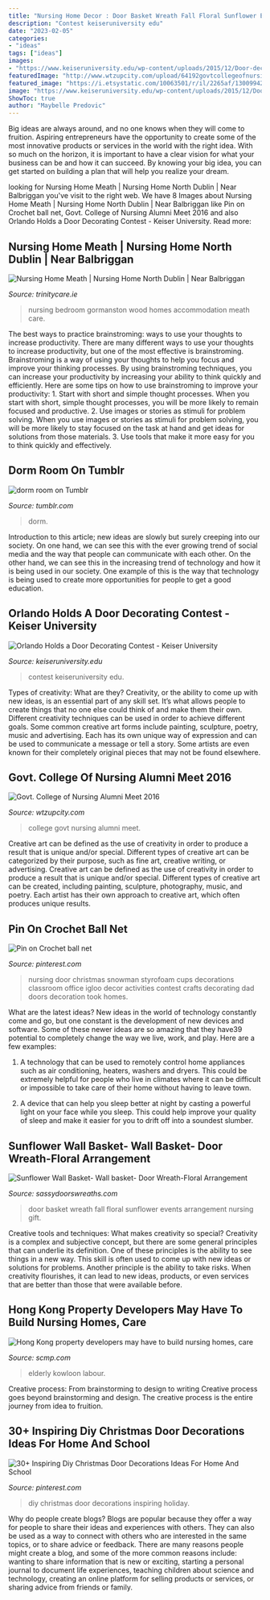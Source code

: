```yaml
---
title: "Nursing Home Decor : Door Basket Wreath Fall Floral Sunflower Events Arrangement Nursing Gift"
description: "Contest keiseruniversity edu"
date: "2023-02-05"
categories:
- "ideas"
tags: ["ideas"]
images:
- "https://www.keiseruniversity.edu/wp-content/uploads/2015/12/Door-decorating-contest-Dec.-2015-2-576x1024.jpg"
featuredImage: "http://www.wtzupcity.com/upload/64192govtcollegeofnursingcalicut.jpg"
featured_image: "https://i.etsystatic.com/10063501/r/il/2265af/1300994292/il_fullxfull.1300994292_q2r1.jpg"
image: "https://www.keiseruniversity.edu/wp-content/uploads/2015/12/Door-decorating-contest-Dec.-2015-2-576x1024.jpg"
ShowToc: true
author: "Maybelle Predovic"
---
```



Big ideas are always around, and no one knows when they will come to fruition. Aspiring entrepreneurs have the opportunity to create some of the most innovative products or services in the world with the right idea. With so much on the horizon, it is important to have a clear vision for what your business can be and how it can succeed. By knowing your big idea, you can get started on building a plan that will help you realize your dream.

	

		
looking for Nursing Home Meath | Nursing Home North Dublin | Near Balbriggan you've visit to the right web. We have 8 Images about Nursing Home Meath | Nursing Home North Dublin | Near Balbriggan like Pin on Crochet ball net, Govt. College of Nursing Alumni Meet 2016 and also Orlando Holds a Door Decorating Contest - Keiser University. Read more:
		
    
## Nursing Home Meath | Nursing Home North Dublin | Near Balbriggan

<img loading=lazy src="https://www.trinitycare.ie/ckeditor_uploads/images/g3-Room-3382.jpg" onerror="this.onerror=null;this.src='https://tse4.mm.bing.net/th?id=OIP.hixrRAs_QfDdQK_Rr8RJzgHaE8&amp;pid=15.1';" alt="Nursing Home Meath | Nursing Home North Dublin | Near Balbriggan">

_Source: trinitycare.ie_

>nursing bedroom gormanston wood homes accommodation meath care. 

	

The best ways to practice brainstroming: ways to use your thoughts to increase productivity.
There are many different ways to use your thoughts to increase productivity, but one of the most effective is brainstroming. Brainstroming is a way of using your thoughts to help you focus and improve your thinking processes. By using brainstroming techniques, you can increase your productivity by increasing your ability to think quickly and efficiently. Here are some tips on how to use brainstroming to improve your productivity: 1. Start with short and simple thought processes. When you start with short, simple thought processes, you will be more likely to remain focused and productive. 2. Use images or stories as stimuli for problem solving. When you use images or stories as stimuli for problem solving, you will be more likely to stay focused on the task at hand and get ideas for solutions from those materials. 3. Use tools that make it more easy for you to think quickly and effectively.

    
## Dorm Room On Tumblr

<img loading=lazy src="https://78.media.tumblr.com/3e074800ef47869d84b9e61f8ae0282d/tumblr_o782dmrWmn1s07pk9o1_500.jpg" onerror="this.onerror=null;this.src='https://tse2.mm.bing.net/th?id=OIP.th9t7Zxk2YYECUStXqDUfQHaJ4&amp;pid=15.1';" alt="dorm room on Tumblr">

_Source: tumblr.com_

>dorm. 

	

Introduction to this article; new ideas are slowly but surely creeping into our society. On one hand, we can see this with the ever growing trend of social media and the way that people can communicate with each other. On the other hand, we can see this in the increasing trend of technology and how it is being used in our society. One example of this is the way that technology is being used to create more opportunities for people to get a good education.

    
## Orlando Holds A Door Decorating Contest - Keiser University

<img loading=lazy src="https://www.keiseruniversity.edu/wp-content/uploads/2015/12/Door-decorating-contest-Dec.-2015-2-576x1024.jpg" onerror="this.onerror=null;this.src='https://tse2.mm.bing.net/th?id=OIP.DWkuhyzF0lxzU8My-SgPLgHaNK&amp;pid=15.1';" alt="Orlando Holds a Door Decorating Contest - Keiser University">

_Source: keiseruniversity.edu_

>contest keiseruniversity edu. 

	

Types of creativity: What are they?
Creativity, or the ability to come up with new ideas, is an essential part of any skill set. It’s what allows people to create things that no one else could think of and make them their own. Different creativity techniques can be used in order to achieve different goals.
Some common creative art forms include painting, sculpture, poetry, music and advertising. Each has its own unique way of expression and can be used to communicate a message or tell a story. Some artists are even known for their completely original pieces that may not be found elsewhere.

    
## Govt. College Of Nursing Alumni Meet 2016

<img loading=lazy src="http://www.wtzupcity.com/upload/64192govtcollegeofnursingcalicut.jpg" onerror="this.onerror=null;this.src='https://tse2.mm.bing.net/th?id=OIP.sgpvN1NSKr0JzlYv25ENVgHaEo&amp;pid=15.1';" alt="Govt. College of Nursing Alumni Meet 2016">

_Source: wtzupcity.com_

>college govt nursing alumni meet. 

	

Creative art can be defined as the use of creativity in order to produce a result that is unique and/or special. Different types of creative art can be categorized by their purpose, such as fine art, creative writing, or advertising.
Creative art can be defined as the use of creativity in order to produce a result that is unique and/or special. Different types of creative art can be created, including painting, sculpture, photography, music, and poetry. Each artist has their own approach to creative art, which often produces unique results.

    
## Pin On Crochet Ball Net

<img loading=lazy src="https://i.pinimg.com/736x/13/81/ac/1381acb2e452280b676a5c66821c58b7--nursing-home-activities-senior-activities.jpg" onerror="this.onerror=null;this.src='https://tse3.mm.bing.net/th?id=OIP.WM_CYCIpS64LCZ0xJRf7HQHaJ4&amp;pid=15.1';" alt="Pin on Crochet ball net">

_Source: pinterest.com_

>nursing door christmas snowman styrofoam cups decorations classroom office igloo decor activities contest crafts decorating dad doors decoration took homes. 

	

What are the latest ideas?
New ideas in the world of technology constantly come and go, but one constant is the development of new devices and software. Some of these newer ideas are so amazing that they have39 potential to completely change the way we live, work, and play. Here are a few examples:
1. A technology that can be used to remotely control home appliances such as air conditioning, heaters, washers and dryers. This could be extremely helpful for people who live in climates where it can be difficult or impossible to take care of their home without having to leave town.

2. A device that can help you sleep better at night by casting a powerful light on your face while you sleep. This could help improve your quality of sleep and make it easier for you to drift off into a soundest slumber.


    
## Sunflower Wall Basket- Wall Basket- Door Wreath-Floral Arrangement

<img loading=lazy src="https://i.etsystatic.com/10063501/r/il/2265af/1300994292/il_fullxfull.1300994292_q2r1.jpg" onerror="this.onerror=null;this.src='https://tse1.mm.bing.net/th?id=OIP.GkiKHu3RnPdHXvE0K_ULlgHaJ4&amp;pid=15.1';" alt="Sunflower Wall Basket- Wall basket- Door Wreath-Floral Arrangement">

_Source: sassydoorswreaths.com_

>door basket wreath fall floral sunflower events arrangement nursing gift. 

	

Creative tools and techniques: What makes creativity so special?
Creativity is a complex and subjective concept, but there are some general principles that can underlie its definition. One of these principles is the ability to see things in a new way. This skill is often used to come up with new ideas or solutions for problems. Another principle is the ability to take risks. When creativity flourishes, it can lead to new ideas, products, or even services that are better than those that were available before.

    
## Hong Kong Property Developers May Have To Build Nursing Homes, Care

<img loading=lazy src="https://cdn3.i-scmp.com/sites/default/files/styles/980x551/public/images/methode/2017/11/06/851a5e40-c054-11e7-b942-6d23cbdef96a_1280x720_114412.JPG?itok=Ekn2c3Zt" onerror="this.onerror=null;this.src='https://tse4.mm.bing.net/th?id=OIP.dvyYWz3o6k3Mn42VhhHX6QHaEK&amp;pid=15.1';" alt="Hong Kong property developers may have to build nursing homes, care">

_Source: scmp.com_

>elderly kowloon labour. 

	

Creative process: From brainstorming to design to writing
Creative process goes beyond brainstorming and design. The creative process is the entire journey from idea to fruition.

    
## 30+ Inspiring Diy Christmas Door Decorations Ideas For Home And School

<img loading=lazy src="https://i.pinimg.com/originals/5b/6f/84/5b6f846c6dba3728eb236e4c280aec8a.jpg" onerror="this.onerror=null;this.src='https://tse4.mm.bing.net/th?id=OIP.XRyXwXwRLugJPv1NTaM-6QHaJ4&amp;pid=15.1';" alt="30+ Inspiring Diy Christmas Door Decorations Ideas For Home And School">

_Source: pinterest.com_

>diy christmas door decorations inspiring holiday. 

	

Why do people create blogs?
Blogs are popular because they offer a way for people to share their ideas and experiences with others. They can also be used as a way to connect with others who are interested in the same topics, or to share advice or feedback. There are many reasons people might create a blog, and some of the more common reasons include: wanting to share information that is new or exciting, starting a personal journal to document life experiences, teaching children about science and technology, creating an online platform for selling products or services, or sharing advice from friends or family.

